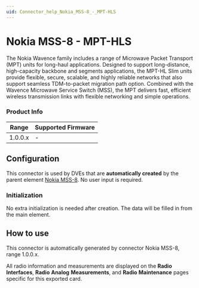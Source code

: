 ```yaml
---
uid: Connector_help_Nokia_MSS-8_-_MPT-HLS
---
```


# Nokia MSS-8 - MPT-HLS

The Nokia Wavence family includes a range of Microwave Packet Transport (MPT) units for long-haul applications. Designed to support long-distance, high-capacity backbone and segments applications, the MPT-HL Slim units provide flexible, secure, scalable, and highly reliable networks that also support seamless TDM-to-packet migration path option. Combined with the Wavence Microwave Service Switch (MSS), the MPT delivers fast, efficient wireless transmission links with flexible networking and simple operations.

### Product Info

| Range     | Supported Firmware     |
|-----------|------------------------|
| 1.0.0.x   | \-                     |

## Configuration

This connector is used by DVEs that are **automatically created** by the parent element [Nokia MSS-8](xref:Connector_help_Nokia_MSS-8). No user input is required.

### Initialization

No extra initialization is needed after creation. The data will be filled in from the main element.

## How to use

This connector is automatically generated by connector Nokia MSS-8, range 1.0.0.x.

All radio information and measurements are displayed on the **Radio** **Interfaces**, **Radio** **Analog** **Measurements**, and **Radio** **Maintenance** pages specific for this exported card.
